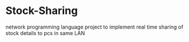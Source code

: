 # Stock-Sharing
network programming language project to implement real time sharing of stock details to pcs in same LAN
